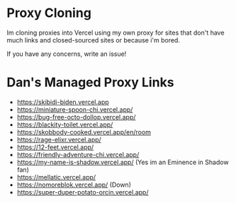 # Proxy Cloning

Im cloning proxies into Vercel using my own proxy for sites that don't have much links and closed-sourced sites or because i'm bored.

If you have any concerns, write an issue!

# Dan's Managed Proxy Links

- https://skibidi-biden.vercel.app
- https://miniature-spoon-chi.vercel.app/
- https://bug-free-octo-dollop.vercel.app/
- https://blackity-toilet.vercel.app/
- https://skobbody-cooked.vercel.app/en/room
- https://rage-elixr.vercel.app/
- https://12-feet.vercel.app/
- https://friendly-adventure-chi.vercel.app/
- https://my-name-is-shadow.vercel.app/ (Yes im an Eminence in Shadow fan)
- https://mellatic.vercel.app/
- https://nomoreblok.vercel.app/ (Down)
- https://super-duper-potato-orcin.vercel.app/
